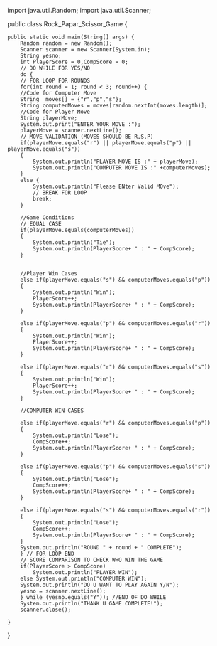 

import java.util.Random;
import java.util.Scanner;

public class Rock_Papar_Scissor_Game {

	public static void main(String[] args) {
		Random random = new Random();
		Scanner scanner = new Scanner(System.in);
		String yesno; 
		int PlayerScore = 0,CompScore = 0;
		// DO WHILE FOR YES/NO 
		do {
		// FOR LOOP FOR ROUNDS
		for(int round = 1; round < 3; round++) {
		//Code for Computer Move
		String  moves[] = {"r","p","s"};
		String computerMoves = moves[random.nextInt(moves.length)];
		//Code for Player Move
		String playerMove;
		System.out.print("ENTER YOUR MOVE :");
		playerMove = scanner.nextLine();
		// MOVE VALIDATION (MOVES SHOULD BE R,S,P)
		if(playerMove.equals("r") || playerMove.equals("p") || playerMove.equals("s"))
		{
			System.out.println("PLAYER MOVE IS :" + playerMove);
			System.out.println("COMPUTER MOVE IS :" +computerMoves);
		}
		else {
			System.out.println("Please ENter Valid MOve");
			// BREAK FOR LOOP
			break;
		}
		
		//Game Conditions
		// EQUAL CASE
		if(playerMove.equals(computerMoves))
		{
			System.out.println("Tie");
			System.out.println(PlayerScore+ " : " + CompScore);
		}
		
		
		//Player Win Cases
		else if(playerMove.equals("s") && computerMoves.equals("p"))
		{
			System.out.println("Win");
			PlayerScore++;
			System.out.println(PlayerScore+ " : " + CompScore);
		}
		
		else if(playerMove.equals("p") && computerMoves.equals("r"))
		{
			System.out.println("Win");
			PlayerScore++;
			System.out.println(PlayerScore+ " : " + CompScore);
		}
		
		else if(playerMove.equals("r") && computerMoves.equals("s"))
		{
			System.out.println("Win");
			PlayerScore++;
			System.out.println(PlayerScore+ " : " + CompScore);
		}
		
		//COMPUTER WIN CASES
		
		else if(playerMove.equals("r") && computerMoves.equals("p"))
		{
			System.out.println("Lose");
			CompScore++;
			System.out.println(PlayerScore+ " : " + CompScore);
		}
		
		else if(playerMove.equals("p") && computerMoves.equals("s"))
		{
			System.out.println("Lose");
			CompScore++;
			System.out.println(PlayerScore+ " : " + CompScore);
		}
		
		else if(playerMove.equals("s") && computerMoves.equals("r"))
		{
			System.out.println("Lose");
			CompScore++;
			System.out.println(PlayerScore+ " : " + CompScore);
		}
		System.out.println("ROUND " + round + " COMPLETE");
		} // FOR LOOP END
		// SCORE COMPARISON TO CHECK WHO WIN THE GAME
		if(PlayerScore > CompScore)
			System.out.println("PLAYER WIN");
		else System.out.println("COMPUTER WIN");
		System.out.println("DO U WANT TO PLAY AGAIN Y/N");
		yesno = scanner.nextLine();
		} while (yesno.equals("Y")); //END OF DO WHILE
		System.out.println("THANK U GAME COMPLETE!");
		scanner.close(); 
		
	}
	

}
